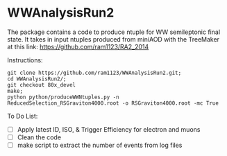 # WWAnalysisRun2

The package contains a code to produce ntuple for WW semileptonic final state.
It takes in input ntuples produced from miniAOD with the TreeMaker at this link: https://github.com/ram1123/RA2_2014


Instructions:

	git clone https://github.com/ram1123/WWAnalysisRun2.git;
	cd WWAnalysisRun2/;
	git checkout 80x_devel
	make;
	python python/produceWWNtuples.py -n ReducedSelection_RSGraviton4000.root -o RSGraviton4000.root -mc True

To Do List:

- [ ] Apply latest ID, ISO, & Trigger Efficiency for electron and muons
- [ ] Clean the code
- [ ] make script to extract the number of events from log files
